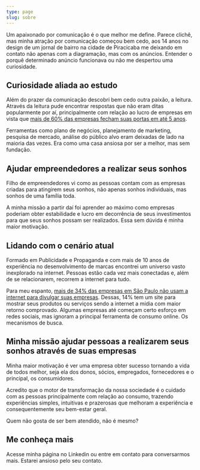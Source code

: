 ```yaml
---
type: page
slug: sobre
---
```


Um apaixonado por comunicação é o que melhor me define. Parece clichê, mas minha atração por comunicação começou bem cedo, aos 14 anos no design de um jornal de bairro na cidade de Piracicaba me deixando em contato não apenas com a diagramação, mas com os anúncios. Entender o porquê determinado anúncio funcionava ou não me despertou uma curiosidade.

## Curiosidade aliada ao estudo

Além do prazer da comunicação descobri bem cedo outra paixão, a leitura. Através da leitura pude encontrar respostas que não eram ditas popularmente por aí, principalmente com relação ao lucro de empresas em vista que [mais de 60% das empresas fecham suas portas em até 5 anos](https://biblioteca.ibge.gov.br/visualizacao/livros/liv101671.pdf).

Ferramentas como plano de negócios, planejamento de marketing, pesquisa de mercado, análise do público alvo eram deixadas de lado na maioria das vezes. Era como uma casa ansiosa por ser a melhor, mas sem fundação.

## Ajudar empreendedores a realizar seus sonhos

Filho de empreendedores vi como as pessoas contam com as empresas criadas para atingirem seus sonhos, não apenas sonhos individuais, mas sonhos de uma família toda.

A minha missão a partir daí foi aprender ao máximo como empresas poderiam obter estabilidade e lucro em decorrência de seus investimentos para que seus sonhos possam ser realizados. Essa sem dúvida é minha maior motivação.

## Lidando com o cenário atual

Formado em Publicidade e Propaganda e com mais de 10 anos de experiência no desenvolvimento de marcas encontrei um universo vasto inexplorado na internet. Pessoas estão cada vez mais conectadas e, além de se relacionarem, recorrem a internet para tudo.

Para meu espanto, [mais de 34% das empresas em São Paulo não usam a internet para divulgar suas empresas](http://www.sp.agenciasebrae.com.br/sites/asn/uf/SP/internet-e-usada-por-342-dos-pequenos-negocios-para-divulgacao,eca1e4ecfa6f0610VgnVCM1000004c00210aRCRD). Dessas, 14% tem um site para mostrar seus produtos ou serviços sendo a internet a mídia com maior retorno comprovado. Algumas empresas até começam certo esforço em redes sociais, mas ignoram a principal ferramenta de consumo online. Os mecanismos de busca.

## Minha missão ajudar pessoas a realizarem seus sonhos através de suas empresas

Minha maior motivação é ver uma empresa obter sucesso tornando a vida de todos melhor, seja ela dos donos, sócios, empregados, fornecedores e o principal, os consumidores.

Acredito que o motor de transformação da nossa sociedade é o cuidado com as pessoas principalmente com relação ao consumo, trazendo experiências simples, intuitivas e prazerosas que melhoram a experiência e consequentemente seu bem-estar geral.

Quem não gosta de ser bem atendido, não é mesmo?

## Me conheça mais

Acesse minha página no Linkedin ou entre em contato para conversarmos mais. Estarei ansioso pelo seu contato.
